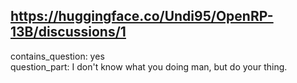 ## https://huggingface.co/Undi95/OpenRP-13B/discussions/1

contains_question: yes  
question_part: I don't know what you doing man, but do your thing.